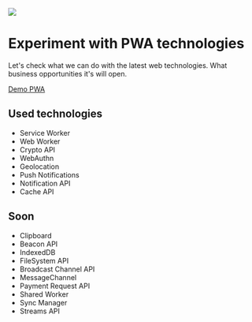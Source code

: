 ![](public/pwalogo.svg)

# Experiment with PWA technologies

Let's check what we can do with the latest web technologies. What business opportunities it's will open.

[Demo PWA](https://d2t2ltiusd207j.cloudfront.net)

## Used technologies

- Service Worker
- Web Worker
- Crypto API
- WebAuthn
- Geolocation
- Push Notifications
- Notification API
- Cache API

## Soon

- Clipboard
- Beacon API
- IndexedDB
- FileSystem API
- Broadcast Channel API
- MessageChannel
- Payment Request API
- Shared Worker
- Sync Manager
- Streams API
